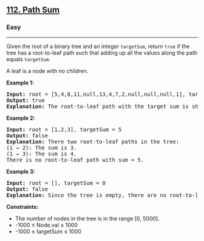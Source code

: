 <h2><a href="https://leetcode.com/problems/path-sum">112. Path Sum</a></h2>
<h3>Easy</h3>
<hr>
<p>Given the root of a binary tree and an integer <code>targetSum</code>, return <code>true</code> if the tree has a root-to-leaf path such that adding up all the values along the path equals <code>targetSum</code>.</p>
<p>A leaf is a node with no children.</p>
<p><strong>Example 1:</strong></p>
<pre>
<strong>Input:</strong> root = [5,4,8,11,null,13,4,7,2,null,null,null,1], targetSum = 22
<strong>Output:</strong> true
<strong>Explanation:</strong> The root-to-leaf path with the target sum is shown.
</pre>
<p><strong>Example 2:</strong></p>
<pre>
<strong>Input:</strong> root = [1,2,3], targetSum = 5
<strong>Output:</strong> false
<strong>Explanation:</strong> There two root-to-leaf paths in the tree:
(1 → 2): The sum is 3.
(1 → 3): The sum is 4.
There is no root-to-leaf path with sum = 5.
</pre>
<p><strong>Example 3:</strong></p>
<pre>
<strong>Input:</strong> root = [], targetSum = 0
<strong>Output:</strong> false
<strong>Explanation:</strong> Since the tree is empty, there are no root-to-leaf paths.
</pre>
<p><strong>Constraints:</strong></p>
<ul>
<li>The number of nodes in the tree is in the range [0, 5000].</li>
<li>-1000 ≤ Node.val ≤ 1000</li>
<li>-1000 ≤ targetSum ≤ 1000</li>
</ul>
